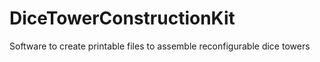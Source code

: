 # DiceTowerConstructionKit
Software to create printable files to assemble reconfigurable dice towers
